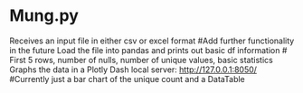 # Mung.py
Receives an input file in either csv or excel format   #Add further functionality in the future
Load the file into pandas and prints out basic df information   # First 5 rows, number of nulls, number of unique values, basic statistics
Graphs the data in a Plotly Dash local server: http://127.0.0.1:8050/   #Currently just a bar chart of the unique count and a DataTable
